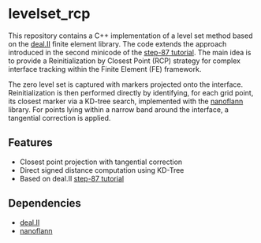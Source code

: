 # levelset_rcp
This repository contains a C++ implementation of a level set method based on the [deal.II](https://www.dealii.org) finite element library. The code extends the approach introduced in the second minicode of the [step-87 tutorial](https://www.dealii.org/current/doxygen/deal.II/step_87.html). The main idea is to provide a Reinitialization by Closest Point (RCP) strategy for complex interface tracking within the Finite Element (FE) framework.

The zero level set is captured with markers projected onto the interface. Reinitialization is then performed directly by identifying, for each grid point, its closest marker via a KD-tree search, implemented with the [nanoflann](https://github.com/jlblancoc/nanoflann.git) library. For points lying within a narrow band around the interface, a tangential correction is applied.

## Features
- Closest point projection with tangential correction
- Direct signed distance computation using KD-Tree
- Based on deal.II [step-87 tutorial](https://www.dealii.org/current/doxygen/deal.II/step_87.html)
  
## Dependencies
- [deal.II](https://www.dealii.org)
- [nanoflann](https://github.com/jlblancoc/nanoflann.git)




